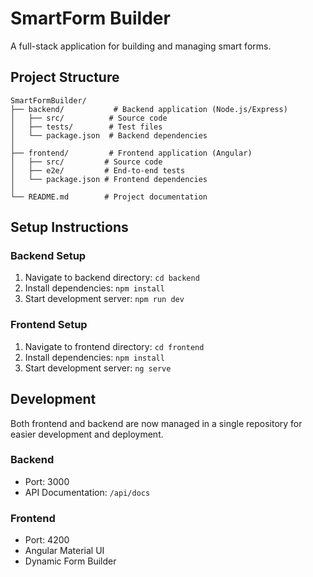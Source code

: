# SmartForm Builder

A full-stack application for building and managing smart forms.

## Project Structure

```
SmartFormBuilder/
├── backend/           # Backend application (Node.js/Express)
│   ├── src/          # Source code
│   ├── tests/        # Test files
│   └── package.json  # Backend dependencies
│
├── frontend/         # Frontend application (Angular)
│   ├── src/         # Source code
│   ├── e2e/         # End-to-end tests
│   └── package.json # Frontend dependencies
│
└── README.md        # Project documentation
```

## Setup Instructions

### Backend Setup
1. Navigate to backend directory: `cd backend`
2. Install dependencies: `npm install`
3. Start development server: `npm run dev`

### Frontend Setup
1. Navigate to frontend directory: `cd frontend`
2. Install dependencies: `npm install`
3. Start development server: `ng serve`

## Development

Both frontend and backend are now managed in a single repository for easier development and deployment.

### Backend
- Port: 3000
- API Documentation: `/api/docs`

### Frontend
- Port: 4200
- Angular Material UI
- Dynamic Form Builder
